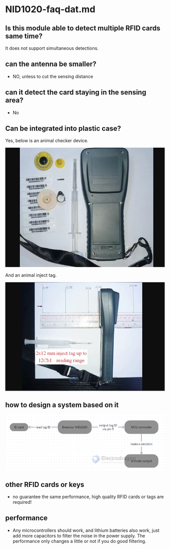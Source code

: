 
# NID1020-faq-dat.md

## Is this module able to detect multiple RFID cards same time?


It does not support simultaneous detections. 


## can the antenna be smaller? 

- NO, unless to cut the sensing distance 

## can it detect the card staying in the sensing area? 

- No 

## Can be integrated into plastic case? 

Yes, below is an animal checker device.

![](2024-04-03-18-17-18.png)

And an animal inject tag. 

![](2024-04-03-18-19-31.png)


## how to design a system based on it 

![](2024-04-10-15-50-44.png)


## other RFID cards or keys 

- no guarantee the same performance, high quality RFID cards or tags are required!

## performance

- Any microcontrollers should work, and lithium batteries also work, just add more capacitors to filter the noise in the power supply. The performance only changes a little or not if you do good filtering.